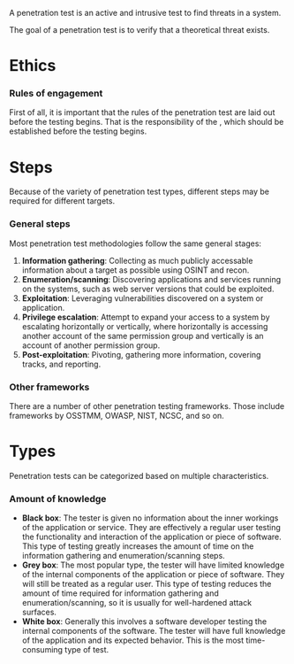 A penetration test is an active and intrusive test to find threats in a system.

The goal of a penetration test is to verify that a theoretical threat exists.

# Ethics

### Rules of engagement
First of all, it is important that the rules of the penetration test are laid out before the testing begins. That is the responsibility of the , which should be established before the testing begins.

# Steps
Because of the variety of penetration test types, different steps may be required for different targets.

### General steps
Most penetration test methodologies follow the same general stages:
1. **Information gathering**: Collecting as much publicly accessable information about a target as possible using OSINT and recon.
2. **Enumeration/scanning**: Discovering applications and services running on the systems, such as web server versions that could be exploited.
3. **Exploitation**: Leveraging vulnerabilities discovered on a system or application.
4. **Privilege escalation**: Attempt to expand your access to a system by escalating horizontally or vertically, where horizontally is accessing another account of the same permission group and vertically is an account of another permission group.
5. **Post-exploitation**: Pivoting, gathering more information, covering tracks, and reporting.

### Other frameworks
There are a number of other penetration testing frameworks. Those include frameworks by OSSTMM, OWASP, NIST, NCSC, and so on.

# Types
Penetration tests can be categorized based on multiple characteristics.

### Amount of knowledge
- **Black box**: The tester is given no information about the inner workings of the application or service. They are effectively a regular user testing the functionality and interaction of the application or piece of software. This type of testing greatly increases the amount of time on the information gathering and enumeration/scanning steps.
- **Grey box**: The most popular type, the tester will have limited knowledge of the internal components of the application or piece of software. They will still be treated as a regular user. This type of testing reduces the amount of time required for information gathering and enumeration/scanning, so it is usually for well-hardened attack surfaces.
- **White box**: Generally this involves a software developer testing the internal components of the software. The tester will have full knowledge of the application and its expected behavior. This is the most time-consuming type of test.